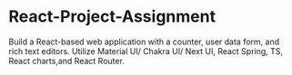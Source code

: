 # React-Project-Assignment
Build a React-based web application with a counter, user data form, and rich text editors. Utilize Material UI/ Chakra UI/ Next UI, React Spring, TS, React charts,and React Router.
